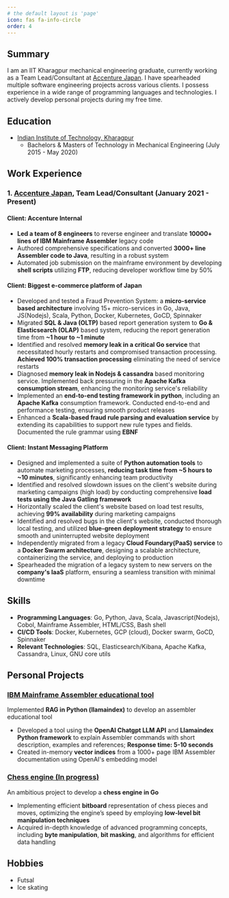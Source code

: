 ```yaml
---
# the default layout is 'page'
icon: fas fa-info-circle
order: 4
---
```

## Summary

I am an IIT Kharagpur mechanical engineering graduate, currently working as a Team Lead/Consultant at [Accenture Japan](https://www.accenture.com/jp-ja). I have spearheaded multiple software engineering projects across various clients. I possess experience in a wide range of programming languages and technologies. I actively develop personal projects during my free time.

## Education

- [Indian Institute of Technology, Kharagpur](https://www.iitkgp.ac.in/)
  - Bachelors & Masters of Technology in Mechanical Engineering (July 2015 - May 2020)

## Work Experience

### 1. [Accenture Japan](https://www.accenture.com/jp-ja), Team Lead/Consultant (January 2021 - Present)

#### Client: Accenture Internal

- **Led a team of 8 engineers** to reverse engineer and translate **10000+ lines of IBM Mainframe Assembler** legacy code
- Authored comprehensive specifications and converted **3000+ line Assembler code to Java**, resulting in a robust system
- Automated job submission on the mainframe environment by developing **shell scripts** utilizing **FTP**, reducing developer workflow time by 50%

#### Client: Biggest e-commerce platform of Japan

- Developed and tested a Fraud Prevention System: a **micro-service based architecture** involving 15+ micro-services in Go, Java, JS(Nodejs), Scala, Python, Docker, Kubernetes, GoCD, Spinnaker
- Migrated **SQL & Java (OLTP)** based report generation system to **Go & Elasticsearch (OLAP)** based system, reducing the report generation time from **~1 hour to ~1 minute**
- Identified and resolved **memory leak in a critical Go service** that necessitated hourly restarts and compromised transaction processing. **Achieved 100% transaction processing** eliminating the need of service restarts
- Diagnosed **memory leak in Nodejs & cassandra** based monitoring service. Implemented back pressuring in the **Apache Kafka consumption stream**, enhancing the monitoring service's reliability
- Implemented an **end-to-end testing framework in python**, including an **Apache Kafka** consumption framework. Conducted end-to-end and performance testing, ensuring smooth product releases
- Enhanced a **Scala-based fraud rule parsing and evaluation service** by extending its capabilities to support new rule types and fields. Documented the rule grammar using **EBNF**

#### Client: Instant Messaging Platform

- Designed and implemented a suite of **Python automation tools** to automate marketing processes, **reducing task time from ~5 hours to ~10 minutes**, significantly enhancing team productivity
- Identified and resolved slowdown issues on the client's website during marketing campaigns (high load) by conducting comprehensive **load tests using the Java Gatling framework**
- Horizontally scaled the client's website based on load test results, achieving **99% availability** during marketing campaigns
- Identified and resolved bugs in the client's website, conducted thorough local testing, and utilized **blue-green deployment strategy** to ensure smooth and uninterrupted website deployment
- Independently migrated from a legacy **Cloud Foundary(PaaS) service** to a **Docker Swarm architecture**, designing a scalable architecture, containerizing the service, and deploying to production
- Spearheaded the migration of a legacy system to new servers on the **company's IaaS** platform, ensuring a seamless transition with minimal downtime

## Skills

- **Programming Languages**: Go, Python, Java, Scala, Javascript(Nodejs), Cobol, Mainframe Assembler, HTML/CSS, Bash shell
- **CI/CD Tools**: Docker, Kubernetes, GCP (cloud), Docker swarm, GoCD, Spinnaker
- **Relevant Technologies**: SQL, Elasticsearch/Kibana, Apache Kafka, Cassandra, Linux, GNU core utils

## Personal Projects

### [IBM Mainframe Assembler educational tool](https://github.com/jaingounchained/kss-rag-demo)

Implemented **RAG in Python (llamaindex)** to develop an assembler educational tool

- Developed a tool using the **OpenAI Chatgpt LLM API** and **Llamaindex Python framework** to explain Assembler commands with short description, examples and references; **Response time: 5-10 seconds**
- Created in-memory **vector indices** from a 1000+ page IBM Assembler documentation using OpenAI's embedding model

### [Chess engine (In progress)](https://github.com/jaingounchained/go-djaingo-unchained)
    
An ambitious project to develop a **chess engine in Go**

- Implementing efficient **bitboard** representation of chess pieces and moves, optimizing the engine’s speed by employing **low-level bit manipulation techniques**
- Acquired in-depth knowledge of advanced programming concepts, including **byte manipulation**, **bit masking**, and algorithms for efficient data handling

## Hobbies

- Futsal
- Ice skating
